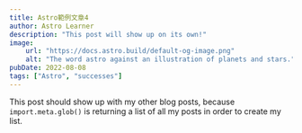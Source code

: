 ```yaml
---
title: Astro範例文章4
author: Astro Learner
description: "This post will show up on its own!"
image:
    url: "https://docs.astro.build/default-og-image.png"
    alt: "The word astro against an illustration of planets and stars."
pubDate: 2022-08-08
tags: ["Astro", "successes"]
---
```

This post should show up with my other blog posts, because `import.meta.glob()` is returning a list of all my posts in order to create my list.